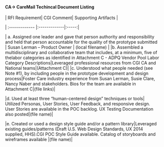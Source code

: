 #### CA-> CareMail Techincal Document Listing 



| RFI Requirement| CGI Comment| Supporting Artifacts  |

| :------------- |:-------------|:-----:|

| a. Assigned one leader and gave that person authority and responsibility and held that person accountable for the quality of the prototype submitted | Susan Lerman – Product Owner | (local filename) |
|b. Assembled a multidisciplinary and collaborative team that includes, at a minimum, five of thelabor categories as identified in Attachment C - ADPQ Vendor Pool Labor Category Descriptions|Leveraged professional resources from CGI CA and National teams|(Attachment C)|
|c. Understood what people needed (see Note #1), by including people in the prototype development and design process|Foster Care industry experience from Susan Lerman, Susie Clare, Nancy Naber and stakeholders. Bios for the team are available in Attachment C|(file links)|

|d. Used at least three “human-centered design” techniques or tools| Utilized Personas, User Stories, User Feedback, and responsive design. User Stories are available in the POC backlog. UX Testing Documentation also posted|(file name)|

|e. Created or used a design style guide and/or a pattern library|Leveraged existing guides/patterns (Draft U.S. Web Design Standards, UX 2014 supplied, HHS).CGI POC Style Guide available.  Catalog of storyboards and wireframes available |(file name)|
